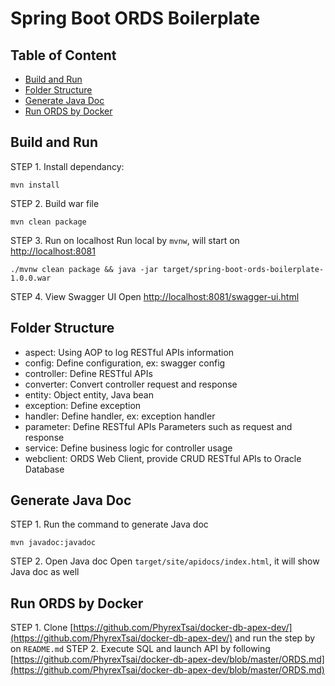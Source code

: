 # Spring Boot ORDS Boilerplate

## Table of Content
- [Build and Run](#build-and-run)
- [Folder Structure](#folder-structure)
- [Generate Java Doc](#generate-java-doc)
- [Run ORDS by Docker](#run-ords-by-docker)

## <a name="build-and-run"></a>Build and Run

STEP 1. Install dependancy:
```
mvn install
```

STEP 2. Build war file
```
mvn clean package
```

STEP 3. Run on localhost
Run local by `mvnw`, will start on [http://localhost:8081](http://localhost:8081)
```
./mvnw clean package && java -jar target/spring-boot-ords-boilerplate-1.0.0.war
```

STEP 4. View Swagger UI
Open [http://localhost:8081/swagger-ui.html](http://localhost:8081/swagger-ui.html)

## <a name="folder-structure"></a>Folder Structure
- aspect: Using AOP to log RESTful APIs information
- config: Define configuration, ex: swagger config
- controller: Define RESTful APIs
- converter: Convert controller request and response
- entity: Object entity, Java bean
- exception: Define exception
- handler: Define handler, ex: exception handler
- parameter: Define RESTful APIs Parameters such as request and response
- service: Define business logic for controller usage
- webclient: ORDS Web Client, provide CRUD RESTful APIs to Oracle Database

## <a name="generate-java-doc"></a>Generate Java Doc

STEP 1. Run the command to generate Java doc
```
mvn javadoc:javadoc
```

STEP 2. Open Java doc
Open `target/site/apidocs/index.html`, it will show Java doc as well

## <a name="run-ords-by-docker">Run ORDS by Docker
STEP 1. Clone [https://github.com/PhyrexTsai/docker-db-apex-dev/](https://github.com/PhyrexTsai/docker-db-apex-dev/) and run the step by on `README.md`
STEP 2. Execute SQL and launch API by following [https://github.com/PhyrexTsai/docker-db-apex-dev/blob/master/ORDS.md](https://github.com/PhyrexTsai/docker-db-apex-dev/blob/master/ORDS.md)
